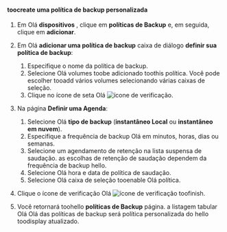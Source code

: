 <!--author=SharS last changed: 11/04/15-->


#### <a name="toocreate-a-custom-backup-policy"></a>toocreate uma política de backup personalizada
1. Em Olá **dispositivos** , clique em **políticas de Backup** e, em seguida, clique em **adicionar**.
2. Em Olá **adicionar uma política de backup** caixa de diálogo **definir sua política de backup**:
   
   1. Especifique o nome da política de backup.
   2. Selecione Olá volumes toobe adicionado toothis política. Você pode escolher tooadd vários volumes selecionando várias caixas de seleção.
   3. Clique no ícone de seta Olá ![ícone de verificação](./media/storsimple-create-custom-backup-policy-u2/HCS_ArrowIcon-include.png).
3. Na página **Definir uma Agenda**:
   
   1. Selecione Olá **tipo de backup** (**instantâneo Local** ou **instantâneo em nuvem**).
   2. Especifique a frequência de backup Olá em minutos, horas, dias ou semanas.
   3. Selecione um agendamento de retenção na lista suspensa de saudação. as escolhas de retenção de saudação dependem da frequência de backup hello. 
   4. Selecione Olá hora e data de política de saudação.
   5. Selecione Olá caixa de seleção tooenable Olá política.
4. Clique o ícone de verificação Olá ![ícone de verificação](./media/storsimple-add-backup-policy-u2/HCS_CheckIcon-include.png) toofinish.
5. Você retornará toohello **políticas de Backup** página. a listagem tabular Olá Olá das políticas de backup será política personalizada do hello toodisplay atualizado.

